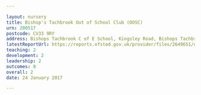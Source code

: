 ```yaml
---

layout: nursery
title: Bishop's Tachbrook Out of School Club (OOSC)
urn: 200517
postcode: CV33 9RY
address: Bishops Tachbrook C of E School, Kingsley Road, Bishops Tachbrook, Leamington Spa, Warwickshire, CV33 9RY
latestReportUrl: https://reports.ofsted.gov.uk/provider/files/2649651/urn/200517.pdf
teaching: 2
development: 2
leadership: 2
outcomes: 0
overall: 2
date: 24 January 2017

---
```

